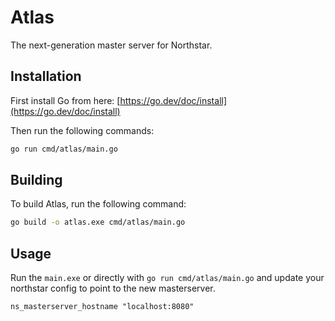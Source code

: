 # Atlas

The next-generation master server for Northstar.

## Installation

First install Go from here: [https://go.dev/doc/install](https://go.dev/doc/install)

Then run the following commands:

```bash
go run cmd/atlas/main.go 
```

## Building

To build Atlas, run the following command:

```bash
go build -o atlas.exe cmd/atlas/main.go
```

## Usage

Run the `main.exe` or directly with `go run cmd/atlas/main.go` and update your northstar config to point to the new masterserver.

```
ns_masterserver_hostname "localhost:8080"
```